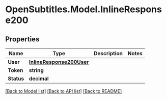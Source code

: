 
# OpenSubtitles.Model.InlineResponse200

## Properties

Name | Type | Description | Notes
------------ | ------------- | ------------- | -------------
**User** | [**InlineResponse200User**](InlineResponse200User.md) |  | 
**Token** | **string** |  | 
**Status** | **decimal** |  | 

[[Back to Model list]](../README.md#documentation-for-models)
[[Back to API list]](../README.md#documentation-for-api-endpoints)
[[Back to README]](../README.md)

